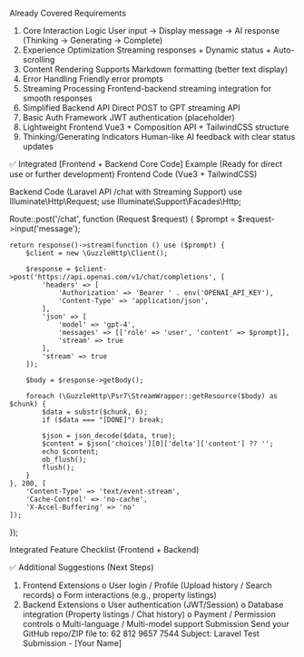 Already Covered Requirements
1.	Core Interaction Logic
User input → Display message → AI response (Thinking → Generating → Complete)
2.	Experience Optimization
Streaming responses + Dynamic status + Auto-scrolling
3.	Content Rendering
Supports Markdown formatting (better text display)
4.	Error Handling
Friendly error prompts
5.	Streaming Processing
Frontend-backend streaming integration for smooth responses
6.	Simplified Backend API
Direct POST to GPT streaming API
7.	Basic Auth Framework
JWT authentication (placeholder)
8.	Lightweight Frontend
Vue3 + Composition API + TailwindCSS structure
9.	Thinking/Generating Indicators
Human-like AI feedback with clear status updates
 
✅ Integrated [Frontend + Backend Core Code] Example
(Ready for direct use or further development)
Frontend Code (Vue3 + TailwindCSS)
<template>
  <div class="h-screen flex flex-col p-4 bg-gray-100">
    <!-- Chat content -->
    <div class="flex-1 overflow-y-auto space-y-4" ref="chatBox">
      <div v-for="(msg, index) in messages" :key="index" class="flex flex-col">
        <div :class="msg.role === 'user' ? 'text-right' : 'text-left'">
          <div class="inline-block px-4 py-2 rounded"
            :class="msg.role === 'user' ? 'bg-blue-500 text-white' : 'bg-white text-black border'">
            <div v-if="msg.status === 'thinking'">💡 AI is thinking...</div>
            <div v-else-if="msg.status === 'generating'">
              <div class="flex space-x-1">
                <div class="w-2 h-2 bg-blue-400 rounded-full animate-bounce"></div>
                <div class="w-2 h-2 bg-blue-400 rounded-full animate-bounce delay-150"></div>
                <div class="w-2 h-2 bg-blue-400 rounded-full animate-bounce delay-300"></div>
              </div>
            </div>
            <div v-html="markedContent(msg.content)"></div>
          </div>
        </div>
      </div>
    </div>

    <!-- Input box -->
    <div class="mt-4 flex">
      <textarea v-model="input" rows="2"
        class="flex-1 border rounded p-2 focus:outline-none"
        placeholder="Type your question, press Enter to send"
        @keydown.enter.exact.prevent="sendMessage" />
      <button @click="sendMessage"
        class="ml-2 px-4 py-2 bg-blue-600 text-white rounded hover:bg-blue-700">
        Send
      </button>
    </div>
  </div>
</template>

<script setup>
import { ref, nextTick } from 'vue';
import { marked } from 'marked';

const messages = ref([]);
const input = ref('');

const sendMessage = async () => {
  if (!input.value.trim()) return;

  // Add user message
  const userMsg = { role: 'user', content: input.value, status: 'complete' };
  messages.value.push(userMsg);

  // AI placeholder
  const aiMsg = { role: 'assistant', content: '', status: 'thinking' };
  messages.value.push(aiMsg);

  input.value = '';

  try {
    const response = await fetch('/api/chat', {
      method: 'POST',
      headers: {
        'Content-Type': 'application/json',
        'Authorization': `Bearer ${localStorage.getItem('token')}`
      },
      body: JSON.stringify({ message: userMsg.content })
    });

    aiMsg.status = 'generating';
    const reader = response.body.getReader();
    const decoder = new TextDecoder();

    while (true) {
      const { done, value } = await reader.read();
      if (done) break;

      aiMsg.content += decoder.decode(value);
      await nextTick(() => {
        const el = document.querySelector('.flex-1');
        el.scrollTop = el.scrollHeight;
      });
    }

    aiMsg.status = 'complete';
  } catch (e) {
    aiMsg.content = '⚠️ AI service unavailable';
    aiMsg.status = 'error';
  }
};

const markedContent = (text) => marked.parse(text, { breaks: true });
</script>

Backend Code (Laravel API /chat with Streaming Support)
use Illuminate\Http\Request;
use Illuminate\Support\Facades\Http;

Route::post('/chat', function (Request $request) {
    $prompt = $request->input('message');

    return response()->stream(function () use ($prompt) {
        $client = new \GuzzleHttp\Client();

        $response = $client->post('https://api.openai.com/v1/chat/completions', [
            'headers' => [
                'Authorization' => 'Bearer ' . env('OPENAI_API_KEY'),
                'Content-Type' => 'application/json',
            ],
            'json' => [
                'model' => 'gpt-4',
                'messages' => [['role' => 'user', 'content' => $prompt]],
                'stream' => true
            ],
            'stream' => true
        ]);

        $body = $response->getBody();

        foreach (\GuzzleHttp\Psr7\StreamWrapper::getResource($body) as $chunk) {
            $data = substr($chunk, 6);
            if ($data === "[DONE]") break;

            $json = json_decode($data, true);
            $content = $json['choices'][0]['delta']['content'] ?? '';
            echo $content;
            ob_flush();
            flush();
        }
    }, 200, [
        'Content-Type' => 'text/event-stream',
        'Cache-Control' => 'no-cache',
        'X-Accel-Buffering' => 'no'
    ]);
});



Integrated Feature Checklist (Frontend + Backend)
 
✅ Additional Suggestions (Next Steps)
1.	Frontend Extensions
o	User login / Profile (Upload history / Search records)
o	Form interactions (e.g., property listings)
2.	Backend Extensions
o	User authentication (JWT/Session)
o	Database integration (Property listings / Chat history)
o	Payment / Permission controls
o	Multi-language / Multi-model support
Submission
Send your GitHub repo/ZIP file to: 62 812 9657 7544
Subject: Laravel Test Submission - [Your Name]

